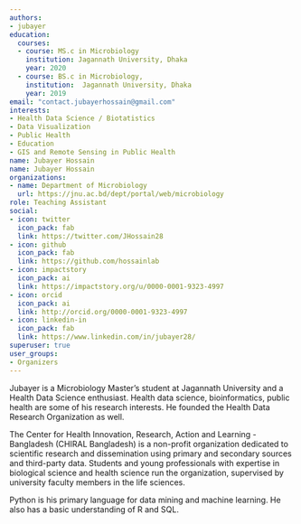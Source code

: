 ```yaml
---
authors:
- jubayer
education:
  courses:
  - course: MS.c in Microbiology
    institution: Jagannath University, Dhaka
    year: 2020
  - course: BS.c in Microbiology, 
    institution:  Jagannath University, Dhaka
    year: 2019
email: "contact.jubayerhossain@gmail.com"
interests:
- Health Data Science / Biotatistics
- Data Visualization
- Public Health
- Education
- GIS and Remote Sensing in Public Health
name: Jubayer Hossain
name: Jubayer Hossain
organizations:
- name: Department of Microbiology
  url: https://jnu.ac.bd/dept/portal/web/microbiology
role: Teaching Assistant
social:
- icon: twitter
  icon_pack: fab
  link: https://twitter.com/JHossain28
- icon: github
  icon_pack: fab
  link: https://github.com/hossainlab 
- icon: impactstory
  icon_pack: ai
  link: https://impactstory.org/u/0000-0001-9323-4997
- icon: orcid
  icon_pack: ai
  link: http://orcid.org/0000-0001-9323-4997
- icon: linkedin-in
  icon_pack: fab
  link: https://www.linkedin.com/in/jubayer28/
superuser: true
user_groups:
- Organizers
---
```



Jubayer is a Microbiology Master’s student at Jagannath University and a Health Data Science enthusiast. Health data science, bioinformatics, public health are some of his research interests. He founded the Health Data Research Organization as well.

The Center for Health Innovation, Research, Action and Learning - Bangladesh (CHIRAL Bangladesh) is a non-profit organization dedicated to scientific research and dissemination using primary and secondary sources and third-party data. Students and young professionals with expertise in biological science and health science run the organization, supervised by university faculty members in the life sciences.

Python is his primary language for data mining and machine learning. He also has a basic understanding of R and SQL.
